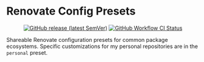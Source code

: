 # Renovate Config Presets

<div align='center'>

[![GitHub release (latest SemVer)](https://img.shields.io/github/v/release/marcusrbrown/renovate-config?sort=semver&style=for-the-badge&logo=github&label=release)][release] [![GitHub Workflow CI Status](https://img.shields.io/github/actions/workflow/status/marcusrbrown/renovate-config/main.yaml?branch=main&style=for-the-badge&logo=github%20actions&logoColor=white&label=main)][ci-workflow]

[release]: https://github.com/marcusrbrown/renovate-config/releases "GitHub release"
[ci-workflow]: https://github.com/marcusrbrown/renovate-config/actions?query=workflow%3Amain "Search for `main` workflow runs"

</div>

Shareable Renovate configuration presets for common package ecosystems. Specific customizations for my personal repositories are in the `personal` preset.
